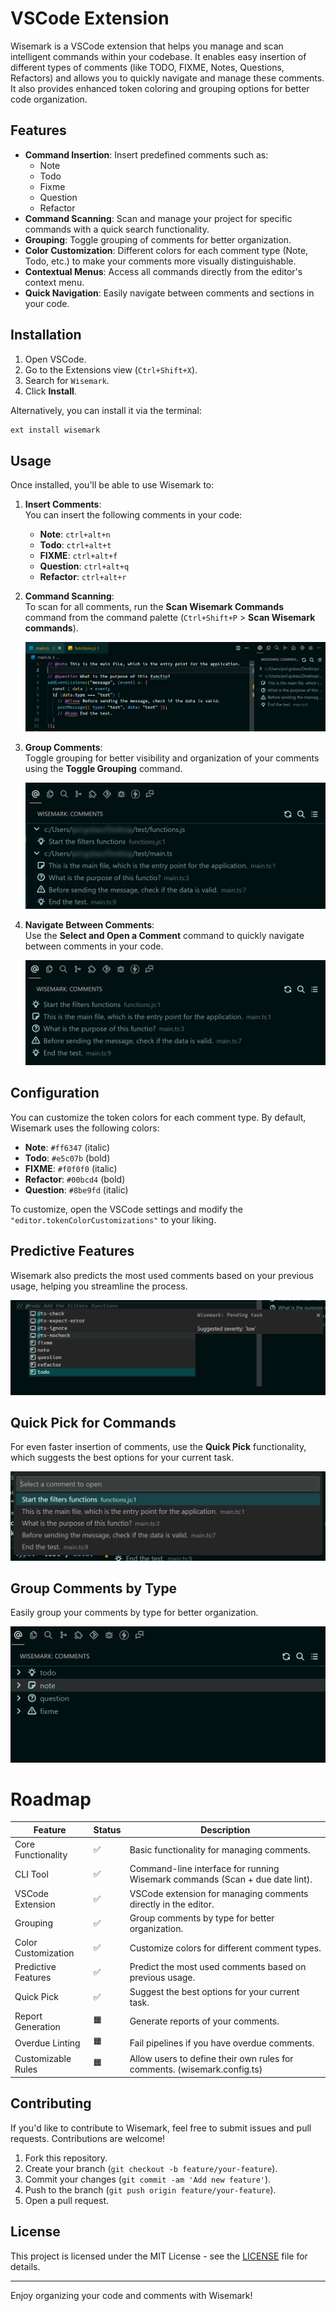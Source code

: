 # VSCode Extension

Wisemark is a VSCode extension that helps you manage and scan intelligent commands within your codebase. It enables easy insertion of different types of comments (like TODO, FIXME, Notes, Questions, Refactors) and allows you to quickly navigate and manage these comments. It also provides enhanced token coloring and grouping options for better code organization.

## Features

- **Command Insertion**: Insert predefined comments such as:
  - Note
  - Todo
  - Fixme
  - Question
  - Refactor
- **Command Scanning**: Scan and manage your project for specific commands with a quick search functionality.
- **Grouping**: Toggle grouping of comments for better organization.
- **Color Customization**: Different colors for each comment type (Note, Todo, etc.) to make your comments more visually distinguishable.
- **Contextual Menus**: Access all commands directly from the editor's context menu.
- **Quick Navigation**: Easily navigate between comments and sections in your code.

## Installation

1. Open VSCode.
2. Go to the Extensions view (`Ctrl+Shift+X`).
3. Search for `Wisemark`.
4. Click **Install**.

Alternatively, you can install it via the terminal:

```bash
ext install wisemark
```

## Usage

Once installed, you'll be able to use Wisemark to:

1. **Insert Comments**:  
   You can insert the following comments in your code:

   - **Note**: `ctrl+alt+n`
   - **Todo**: `ctrl+alt+t`
   - **FIXME**: `ctrl+alt+f`
   - **Question**: `ctrl+alt+q`
   - **Refactor**: `ctrl+alt+r`

2. **Command Scanning**:  
   To scan for all comments, run the **Scan Wisemark Commands** command from the command palette (`Ctrl+Shift+P` > **Scan Wisemark commands**).

   ![Scan Command](https://github.com/PolGubau/wisemark/blob/main/packages/vscode/public/example.png?raw=true)

3. **Group Comments**:  
   Toggle grouping for better visibility and organization of your comments using the **Toggle Grouping** command.

   ![Grouping Command](https://github.com/PolGubau/wisemark/blob/main/packages/vscode/public/fileGroup.png?raw=true)

4. **Navigate Between Comments**:  
   Use the **Select and Open a Comment** command to quickly navigate between comments in your code.

   ![Navigate Comments](https://github.com/PolGubau/wisemark/blob/main/packages/vscode/public/list.png?raw=true)

## Configuration

You can customize the token colors for each comment type. By default, Wisemark uses the following colors:

- **Note**: `#ff6347` (italic)
- **Todo**: `#e5c07b` (bold)
- **FIXME**: `#f0f0f0` (italic)
- **Refactor**: `#00bcd4` (bold)
- **Question**: `#8be9fd` (italic)

To customize, open the VSCode settings and modify the `"editor.tokenColorCustomizations"` to your liking.

## Predictive Features

Wisemark also predicts the most used comments based on your previous usage, helping you streamline the process.

![Predictive Feature](https://github.com/PolGubau/wisemark/blob/main/packages/vscode/public/predict.png?raw=true)

## Quick Pick for Commands

For even faster insertion of comments, use the **Quick Pick** functionality, which suggests the best options for your current task.

![Quick Pick](https://github.com/PolGubau/wisemark/blob/main/packages/vscode/public/quickpick.png?raw=true)

## Group Comments by Type

Easily group your comments by type for better organization.

![Group Comments](https://github.com/PolGubau/wisemark/blob/main/packages/vscode/public/typeGroup.png?raw=true)

# Roadmap

| Feature             | Status | Description                                                                  |
| ------------------- | ------ | ---------------------------------------------------------------------------- |
| Core Functionality  | ✅     | Basic functionality for managing comments.                                   |
| CLI Tool            | ✅     | Command-line interface for running Wisemark commands (Scan + due date lint). |
| VSCode Extension    | ✅     | VSCode extension for managing comments directly in the editor.               |
| Grouping            | ✅     | Group comments by type for better organization.                              |
| Color Customization | ✅     | Customize colors for different comment types.                                |
| Predictive Features | ✅     | Predict the most used comments based on previous usage.                      |
| Quick Pick          | ✅     | Suggest the best options for your current task.                              |
| Report Generation   | 🟧     | Generate reports of your comments.                                           |
| Overdue Linting     | 🟧     | Fail pipelines if you have overdue comments.                                 |
| Customizable Rules  | 🟧     | Allow users to define their own rules for comments. (wisemark.config.ts)     |

## Contributing

If you'd like to contribute to Wisemark, feel free to submit issues and pull requests. Contributions are welcome!

1. Fork this repository.
2. Create your branch (`git checkout -b feature/your-feature`).
3. Commit your changes (`git commit -am 'Add new feature'`).
4. Push to the branch (`git push origin feature/your-feature`).
5. Open a pull request.

## License

This project is licensed under the MIT License - see the [LICENSE](LICENSE) file for details.

---

Enjoy organizing your code and comments with Wisemark!
